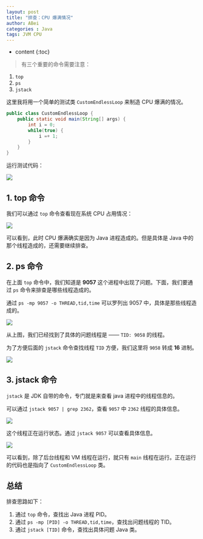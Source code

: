 ```yaml
---
layout: post
title: "排查：CPU 爆满情况"
author: ABei
categories : Java
tags: JVM CPU
---
```

* content
{:toc}

> 有三个重要的命令需要注意：
1.  `top`
1.  `ps`
1.  `jstack`





这里我将用一个简单的测试类 `CustomEndlessLoop` 来制造 CPU 爆满的情况。

```java
public class CustomEndlessLoop {
	public static void main(String[] args) {
		int i = 0;
		while(true) {
			i =+ 1;
		}
	}
}
```

运行测试代码：

![](http://cdn.51leif.com/2019-4-16-post-cpu-100.png)

## 1. top 命令

我们可以通过 `top` 命令查看现在系统 CPU 占用情况：

![](http://cdn.51leif.com/2019-4-16-post-cpu-100-1.png)

可以看到，此时 CPU 爆满确实是因为 Java 进程造成的。但是具体是 Java 中的那个线程造成的，还需要继续排查。

## 2. ps 命令

在上面 `top` 命令中，我们知道是 **9057** 这个进程中出现了问题。下面，我们要通过 `ps` 命令来排查是哪些线程造成的。

通过 `ps -mp 9057 -o THREAD,tid,time` 可以罗列出 9057 中，具体是那些线程造成的。

![](http://cdn.51leif.com/2019-4-16-post-cpu-100-2.png)

从上图，我们已经找到了具体的问题线程是 —— `TID: 9058` 的线程。

为了方便后面的 `jstack` 命令查找线程 `TID` 方便，我们这里将 `9058` 转成 **16** 进制。

![](http://cdn.51leif.com/2019-4-16-post-cpu-100-3.png)

## 3. jstack 命令

`jstack` 是 JDK 自带的命令，专门就是来查看 java 进程中的线程信息的。

可以通过 `jstack 9057 | grep 2362`，查看 `9057` 中 `2362` 线程的具体信息。

![](http://cdn.51leif.com/2019-4-16-post-cpu-100-4.png)

这个线程正在运行状态。通过 `jstack 9057` 可以查看具体信息。

![](http://cdn.51leif.com/2019-4-16-post-cpu-100-5.png)

可以看到，除了后台线程和 VM 线程在运行，就只有 `main` 线程在运行。正在运行的代码也是指向了 `CustomEndlessLoop` 类。

## 总结

排查思路如下：

1.  通过 `top` 命令，查找出 Java 进程 PID。
1.  通过 `ps -mp [PID] -o THREAD,tid,time`，查找出问题线程的 TID。
1.  通过 `jstack [TID]` 命令，查找出具体问题 Java 类。